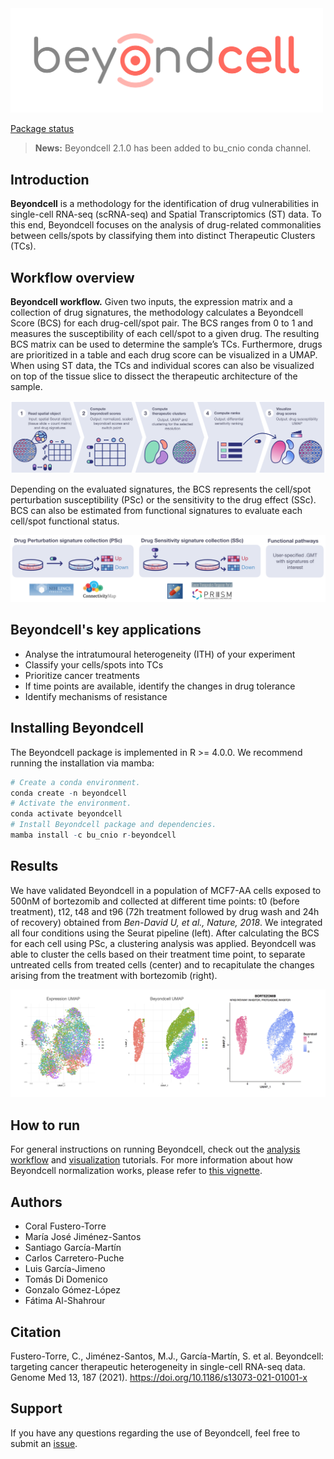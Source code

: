 <img src="./.img/beyondcell.png" width="500">

[Package status](https://github.com/cnio-bu/beyondcell/commits/master)

> **News:** Beyondcell 2.1.0 has been added to bu_cnio conda channel. 
<!--and from now on it will be updated exclusively in that channel. -->

## Introduction
**Beyondcell** is a methodology for the identification of drug vulnerabilities 
in single-cell RNA-seq (scRNA-seq) and Spatial Transcriptomics (ST) data. To this end, Beyondcell focuses on the analysis of drug-related commonalities between cells/spots by classifying them into distinct Therapeutic Clusters (TCs).

## Workflow overview

**Beyondcell workflow.** Given two inputs, the expression matrix and a 
collection of drug signatures, the methodology calculates a Beyondcell Score 
(BCS) for each drug-cell/spot pair. The BCS ranges from 0 to 1 and measures the 
susceptibility of each cell/spot to a given drug. The resulting BCS matrix can be 
used to determine the sample’s TCs. Furthermore, drugs are prioritized in a 
table and each drug score can be visualized in a UMAP. When using ST data, the TCs and individual scores can also be visualized on top of the tissue slice to dissect the therapeutic architecture of the sample.

![Beyondcell workflow](./.img/workflow_tutorial.png)

Depending on the evaluated signatures, the BCS represents the cell/spot perturbation 
susceptibility (PSc) or the sensitivity to the drug effect (SSc). BCS can also 
be estimated from functional signatures  to evaluate each cell/spot functional 
status.

![drug signatures](./.img/drug_signatures.png)

## Beyondcell's key applications
 * Analyse the intratumoural heterogeneity (ITH) of your experiment 
 * Classify your cells/spots into TCs
 * Prioritize cancer treatments
 * If time points are available, identify the changes in drug tolerance
 * Identify mechanisms of resistance

## Installing Beyondcell
The Beyondcell package is implemented in R >= 4.0.0. We recommend 
running the installation via mamba: 

```r
# Create a conda environment.
conda create -n beyondcell 
# Activate the environment.
conda activate beyondcell
# Install Beyondcell package and dependencies.
mamba install -c bu_cnio r-beyondcell
```

## Results
We have validated Beyondcell in a population of MCF7-AA cells exposed to 500nM 
of bortezomib and collected at different time points: t0 (before treatment), 
t12, t48 and t96 (72h treatment followed by drug wash and 24h of recovery) 
obtained from *Ben-David U, et al., Nature, 2018*. We integrated all four 
conditions using the Seurat pipeline (left). After calculating the BCS for each 
cell using PSc, a clustering analysis was applied. Beyondcell was able to 
cluster the cells based on their treatment time point, to separate untreated 
cells from treated cells (center) and to recapitulate the changes arising from the 
treatment with bortezomib (right). 

![results_golub](./.img/integrated_bendavid.png)


## How to run
For general instructions on running Beyondcell, check out the [analysis workflow](https://github.com/cnio-bu/beyondcell/blob/master/tutorial/analysis_workflow/README.md) and [visualization](https://github.com/cnio-bu/beyondcell/blob/master/tutorial/visualization/README.md) tutorials.
For more information about how Beyondcell normalization works, please refer to [this vignette](https://github.com/cnio-bu/beyondcell/blob/master/tutorial/BCS_normalization/README.md). 


## Authors

 * Coral Fustero-Torre
 * María José Jiménez-Santos
 * Santiago García-Martín
 * Carlos Carretero-Puche
 * Luis García-Jimeno
 * Tomás Di Domenico
 * Gonzalo Gómez-López
 * Fátima Al-Shahrour


## Citation
Fustero-Torre, C., Jiménez-Santos, M.J., García-Martín, S. et al. Beyondcell: targeting cancer therapeutic heterogeneity in single-cell RNA-seq data. Genome Med 13, 187 (2021). https://doi.org/10.1186/s13073-021-01001-x

## Support
If you have any questions regarding the use of Beyondcell, feel free to submit an [issue](https://github.com/cnio-bu/beyondcell/issues).
